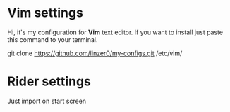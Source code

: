 # Vim settings
Hi, it's my configuration for **Vim** text editor.
If you want to install just paste this command to your terminal.

git clone https://github.com/linzer0/my-configs.git /etc/vim/

# Rider settings

Just import on start screen
